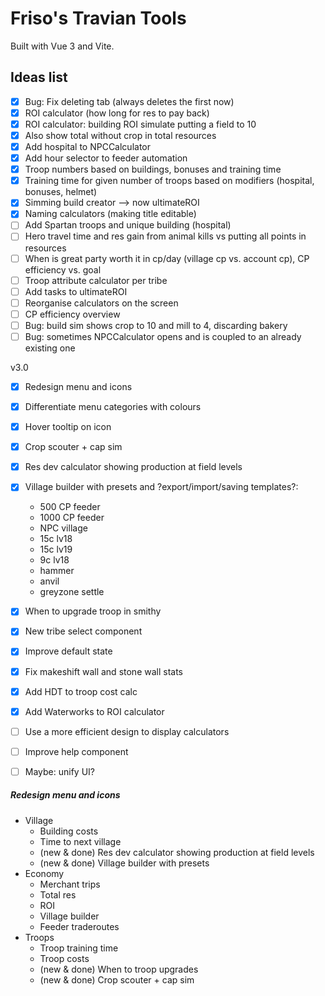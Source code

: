# Friso's Travian Tools

Built with Vue 3 and Vite.

## Ideas list

- [x] Bug: Fix deleting tab (always deletes the first now)
- [x] ROI calculator (how long for res to pay back)
- [x] ROI calculator: building ROI simulate putting a field to 10
- [x] Also show total without crop in total resources
- [x] Add hospital to NPCCalculator
- [x] Add hour selector to feeder automation
- [x] Troop numbers based on buildings, bonuses and training time
- [x] Training time for given number of troops based on modifiers (hospital, bonuses, helmet)
- [x] Simming build creator --> now ultimateROI
- [x] Naming calculators (making title editable)
- [ ] Add Spartan troops and unique building (hospital)
- [ ] Hero travel time and res gain from animal kills vs putting all points in resources
- [ ] When is great party worth it in cp/day (village cp vs. account cp), CP efficiency vs. goal
- [ ] Troop attribute calculator per tribe
- [ ] Add tasks to ultimateROI
- [ ] Reorganise calculators on the screen
- [ ] CP efficiency overview
- [ ] Bug: build sim shows crop to 10 and mill to 4, discarding bakery
- [ ] Bug: sometimes NPCCalculator opens and is coupled to an already existing one

v3.0
- [X] Redesign menu and icons
- [X] Differentiate menu categories with colours
- [X] Hover tooltip on icon
- [X] Crop scouter + cap sim
- [X] Res dev calculator showing production at field levels
- [X] Village builder with presets and ?export/import/saving templates?:
  - 500 CP feeder
  - 1000 CP feeder
  - NPC village
  - 15c lv18
  - 15c lv19
  - 9c lv18
  - hammer
  - anvil
  - greyzone settle
- [X] When to upgrade troop in smithy
- [X] New tribe select component
- [X] Improve default state
- [X] Fix makeshift wall and stone wall stats
- [X] Add HDT to troop cost calc
- [X] Add Waterworks to ROI calculator
- [ ] Use a more efficient design to display calculators
- [ ] Improve help component
- [ ] Maybe: unify UI?



##### Redesign menu and icons

- Village
    - Building costs
    - Time to next village
    - (new & done) Res dev calculator showing production at field levels
    - (new & done) Village builder with presets
- Economy
    - Merchant trips
    - Total res
    - ROI
    - Village builder
    - Feeder traderoutes
- Troops
    - Troop training time
    - Troop costs
    - (new & done) When to troop upgrades
    - (new & done) Crop scouter + cap sim
